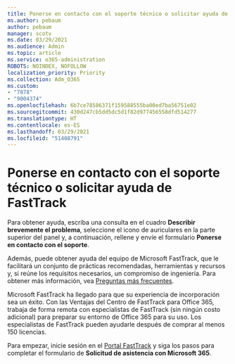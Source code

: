 ```yaml
---
title: Ponerse en contacto con el soporte técnico o solicitar ayuda de FastTrack
ms.author: pebaum
author: pebaum
manager: scotv
ms.date: 03/29/2021
ms.audience: Admin
ms.topic: article
ms.service: o365-administration
ROBOTS: NOINDEX, NOFOLLOW
localization_priority: Priority
ms.collection: Adm_O365
ms.custom:
- "7878"
- "9004374"
ms.openlocfilehash: 6b7ce78586371f159588555ba00ed7ba56751e02
ms.sourcegitcommit: 430d247cb5dd5dc5d1f82d977456558dfd514277
ms.translationtype: HT
ms.contentlocale: es-ES
ms.lasthandoff: 03/29/2021
ms.locfileid: "51408791"
---
```

# <a name="contact-support-or-request-fasttrack-assistance"></a>Ponerse en contacto con el soporte técnico o solicitar ayuda de FastTrack

Para obtener ayuda, escriba una consulta en el cuadro **Describir brevemente el problema**, seleccione el icono de auriculares en la parte superior del panel y, a continuación, rellene y envíe el formulario **Ponerse en contacto con el soporte**.

Además, puede obtener ayuda del equipo de Microsoft FastTrack, que le facilitará un conjunto de prácticas recomendadas, herramientas y recursos y, si reúne los requisitos necesarios, un compromiso de ingeniería. Para obtener más información, vea [Preguntas más frecuentes](https://go.microsoft.com/fwlink/?linkid=2132666).

Microsoft FastTrack ha llegado para que su experiencia de incorporación sea un éxito. Con las Ventajas del Centro de FastTrack para Office 365, trabaja de forma remota con especialistas de FastTrack (sin ningún costo adicional) para preparar su entorno de Office 365 para su uso. Los especialistas de FastTrack pueden ayudarle después de comprar al menos 150 licencias.

Para empezar, inicie sesión en el [Portal FastTrack](https://go.microsoft.com/fwlink/?linkid=2125443) y siga los pasos para completar el formulario de **Solicitud de asistencia con Microsoft 365**.